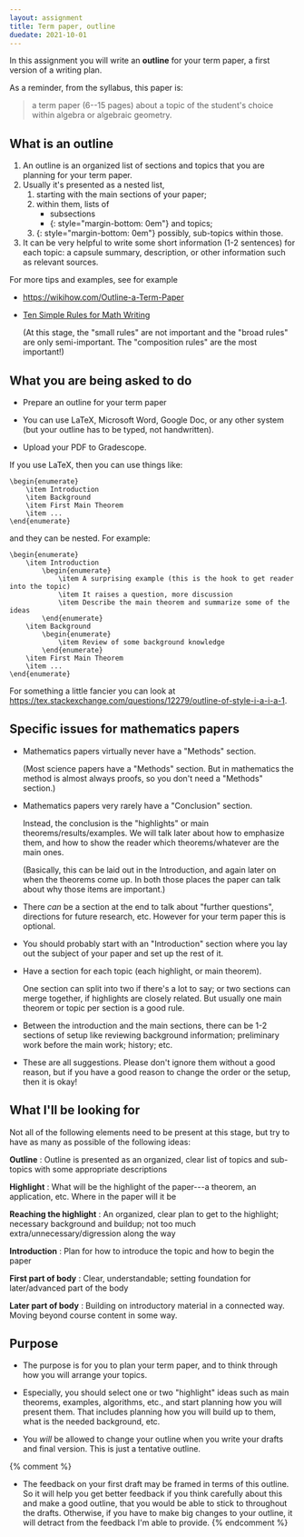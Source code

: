 ```yaml
---
layout: assignment
title: Term paper, outline
duedate: 2021-10-01
---
```


In this assignment you will write an **outline** for your term paper,
a first version of a writing plan.

As a reminder, from the syllabus, this paper is:
> a term paper (6--15 pages) about a topic of the student's choice within algebra or algebraic geometry.

## What is an outline

1. An outline is an organized list of sections and topics
   that you are planning for your term paper.
2. Usually it's presented as a nested list,
   1. starting with the main sections of your paper;
   2. within them, lists of
      + subsections
      + {: style="margin-bottom: 0em"} and topics;
   3. {: style="margin-bottom: 0em"} possibly, sub-topics within those.
3. It can be very helpful to write some short information
   (1-2 sentences) for each topic:
   a capsule summary, description, or other information
   such as relevant sources.

For more tips and examples, see for example

+ <https://wikihow.com/Outline-a-Term-Paper>

+ [Ten Simple Rules for Math Writing](http://newslab.ece.ohio-state.edu/for%20students/resources/tenrules.pdf)
  
  (At this stage, the "small rules" are not important
  and the "broad rules" are only semi-important.
  The "composition rules" are the most important!)

## What you are being asked to do

+ Prepare an outline for your term paper

+ You can use LaTeX, Microsoft Word, Google Doc, or any other system
  (but your outline has to be typed, not handwritten).

+ Upload your PDF to Gradescope.

If you use LaTeX, then you can use things like:

```
\begin{enumerate}
    \item Introduction
    \item Background
    \item First Main Theorem
    \item ...
\end{enumerate}
```

and they can be nested. For example:

```
\begin{enumerate}
    \item Introduction
        \begin{enumerate}
            \item A surprising example (this is the hook to get reader into the topic)
            \item It raises a question, more discussion
            \item Describe the main theorem and summarize some of the ideas
        \end{enumerate}
    \item Background
        \begin{enumerate}
            \item Review of some background knowledge
        \end{enumerate}
    \item First Main Theorem
    \item ...
\end{enumerate}
```

For something a little fancier you can look at
<https://tex.stackexchange.com/questions/12279/outline-of-style-i-a-i-a-1>.

## Specific issues for mathematics papers

+ Mathematics papers virtually never have a "Methods" section.
  
  (Most science papers have a "Methods" section.
  But in mathematics the method is almost always proofs,
  so you don't need a "Methods" section.)

+ Mathematics papers very rarely have a "Conclusion" section.
  
  Instead, the conclusion is the "highlights" or main theorems/results/examples.
  We will talk later about how to emphasize them,
  and how to show the reader which theorems/whatever are the main ones.
  
  (Basically, this can be laid out in the Introduction,
  and again later on when the theorems come up.
  In both those places the paper can talk about why those items are important.)

+ There *can* be a section at the end to talk about "further questions",
  directions for future research, etc.
  However for your term paper this is optional.

+ You should probably start with an "Introduction" section
  where you lay out the subject of your paper and set up the rest of it.

+ Have a section for each topic (each highlight, or main theorem).
  
  One section can split into two if there's a lot to say;
  or two sections can merge together, if highlights are closely related.
  But usually one main theorem or topic per section is a good rule.

+ Between the introduction and the main sections,
  there can be 1-2 sections of setup like reviewing background information;
  preliminary work before the main work; history; etc.

+ These are all suggestions.
  Please don't ignore them without a good reason,
  but if you have a good reason to change the order or the setup, then it is okay!

## What I'll be looking for

Not all of the following elements need to be present at this stage,
but try to have as many as possible of the following ideas:

**Outline**
: Outline is presented as an organized, clear list of topics and sub-topics
  with some appropriate descriptions

**Highlight**
: What will be the highlight of the paper---a theorem, an application, etc.
  Where in the paper will it be

**Reaching the highlight**
: An organized, clear plan to get to the highlight;
  necessary background and buildup;
  not too much extra/unnecessary/digression along the way

**Introduction**
: Plan for how to introduce the topic and how to begin the paper

**First part of body**
: Clear, understandable; setting foundation for later/advanced part of the body

**Later part of body**
: Building on introductory material in a connected way.
  Moving beyond course content in some way.


## Purpose

+ The purpose is for you to plan your term paper,
  and to think through how you will arrange your topics.

+ Especially, you should select one or two "highlight" ideas
  such as main theorems, examples, algorithms, etc.,
  and start planning how you will present them.
  That includes planning how you will build up to them,
  what is the needed background, etc.

+ You *will* be allowed to change your outline
  when you write your drafts and final version.
  This is just a tentative outline.

{% comment %}
+ The feedback on your first draft may be framed in terms of this outline.
  So it will help you get better feedback if you think carefully about this
  and make a good outline, that you would be able to stick to throughout the drafts.
  Otherwise, if you have to make big changes to your outline,
  it will detract from the feedback I'm able to provide.
{% endcomment %}

